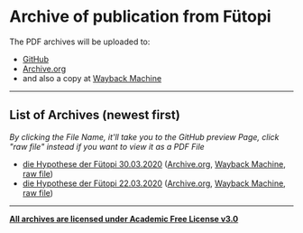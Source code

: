 # Archive of publication from Fütopi

The PDF archives will be uploaded to: 
- [GitHub](https://github.com/wolphoe/archive) 
- [Archive.org](https://archive.org/details/@wolphoe) 
- and also a copy at [Wayback Machine](http://web.archive.org/web/*/https://wolphoe.github.io/archive/)

---

## List of Archives (newest first)

*By clicking the File Name, it'll take you to the GitHub preview Page, click "raw file" instead if you want to view it as a PDF File*

- [die Hypothese der Fütopi 30.03.2020](https://github.com/wolphoe/archive/blob/master/die%20Hypothese%20der%20F%C3%BCtopi.archive-30.03.2020.pdf) ([Archive.org](https://archive.org/details/dieHypothesederFutopi.archive30.03.2020), [Wayback Machine](http://web.archive.org/web/20200410165323/https://raw.githubusercontent.com/wolphoe/archive/master/die%20Hypothese%20der%20F%C3%BCtopi.archive-30.03.2020.pdf), [raw file](https://github.com/wolphoe/archive/raw/master/die%20Hypothese%20der%20F%C3%BCtopi.archive-30.03.2020.pdf))
- [die Hypothese der Fütopi 22.03.2020](https://github.com/wolphoe/archive/blob/master/die%20Hypothese%20der%20F%C3%BCtopi.archive-22.03.2020.pdf) ([Archive.org](https://archive.org/details/dieHypothesederFutopi.archive-22.03.2020), [Wayback Machine](http://web.archive.org/web/20200410165323/https://raw.githubusercontent.com/wolphoe/archive/master/die%20Hypothese%20der%20F%C3%BCtopi.archive-22.03.2020.pdf), [raw file](https://github.com/wolphoe/archive/raw/master/die%20Hypothese%20der%20F%C3%BCtopi.archive-22.03.2020.pdf))

---

[**All archives are licensed under Academic Free License v3.0**](wolphoe.github.io/archive/LICENSE.txt)
